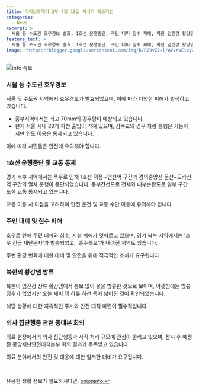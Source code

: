 ```yaml
---
title: 라이브투데이 2부 7월 18일 이시각 헤드라인
categories:
  - News
excerpt: >
  서울 등 수도권 호우경보 발효, 1호선 운행중단, 주민 대피·침수 피해, 북한 임진강 황강댐 방류, 의사 집단행동 중대본 회의 관심.
feature_text: >
  서울 등 수도권 호우경보 발효, 1호선 운행중단, 주민 대피·침수 피해, 북한 임진강 황강댐 방류, 의사 집단행동 중대본 회의 관심.
image: 'https://blogger.googleusercontent.com/img/b/R29vZ2xl/AVvXsEixyZcFfHzMRdzZMjFBmAUKJYCLCGyLL1o632UiGVXcaFdKo_bkvkuCioo0uUKlGfBVcT3P84aROyZIXSBEx3Aw5nCQ3pTgDom1WDC4m8eifvWiAmWEEVb4x6G_l8C0QH225ldMjyaFvpxGEBGNO37VmDTDMHGhJPq73UglMfDca1-0aw/s1600/blogspot.png'
---
```


<p><img src="https://blogger.googleusercontent.com/img/b/R29vZ2xl/AVvXsEixyZcFfHzMRdzZMjFBmAUKJYCLCGyLL1o632UiGVXcaFdKo_bkvkuCioo0uUKlGfBVcT3P84aROyZIXSBEx3Aw5nCQ3pTgDom1WDC4m8eifvWiAmWEEVb4x6G_l8C0QH225ldMjyaFvpxGEBGNO37VmDTDMHGhJPq73UglMfDca1-0aw/s1600/blogspot.png" alt="info 속보" /></p>

<h3>서울 등 수도권 호우경보</h3>

<p>서울 및 수도권 지역에서 호우경보가 발효되었으며, 이에 따라 다양한 피해가 발생하고 있습니다.</p>

<ul>
<li>중부지역에서는 최고 70mm의 강우량이 예상되고 있습니다.</li>
<li>현재 서울 시내 29개 하천 출입이 막혀 있으며, 잠수교의 경우 차량 통행은 가능하지만 인도 이용은 통제되고 있습니다.</li>
</ul>

<p>이에 따라 시민들은 안전에 유의해야 합니다.</p>

<h3>1호선 운행중단 및 교통 통제</h3>

<p>경기 북부 지역에서는 폭우로 인해 1호선 덕정∼연천역 구간과 경의중앙선 문산~도라산역 구간의 열차 운행이 중단되었습니다. 동부간선도로 전체와 내부순환도로 일부 구간 또한 교통 통제되고 있습니다.</p>

<p>교통 이용 시 이점을 고려하여 안전 운전 및 교통 수단 이용에 유의해야 합니다.</p>

<h3>주민 대피 및 침수 피해</h3>

<p>호우로 인해 주민 대피와 침수, 시설 피해가 잇따르고 있으며, 경기 북부 지역에서는 '호우 긴급 재난문자'가 발송되었고, '홍수특보'가 내려진 지역도 있습니다.</p>

<p>주변 환경 변화에 대한 대비 및 안전을 위해 적극적인 조치가 요구됩니다.</p>

<h3>북한의 황강댐 방류</h3>

<p>북한이 임진강 상류 황강댐에서 통보 없이 물을 방류한 것으로 보이며, 어젯밤에는 방류 징후가 없었지만 오늘 새벽 댐 하류 하천 폭이 넓어진 것이 확인되었습니다.</p>

<p>해당 상황에 대한 지속적인 주시와 안전 대책 마련이 필수적입니다.</p>

<h3>의사 집단행동 관련 중대본 회의</h3>

<p>의료 현장에서의 의사 집단행동과 사직 처리 규모에 관심이 쏠리고 있으며, 잠시 후 예정된 중앙재난안전대책본부 회의 결과가 주목받고 있습니다.</p>

<p>의료 분야에서의 안전 및 대응에 대한 철저한 대비가 요구됩니다.</p>

<p data-ke-size="size16">&nbsp;</p>
유용한 생활 정보가 필요하시다면, <a href="https://onioninfo.kr" rel="dofollow">onioninfo.kr</a>


